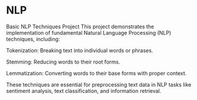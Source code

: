 # NLP
Basic NLP Techniques Project
This project demonstrates the implementation of fundamental Natural Language Processing (NLP) techniques, including:

Tokenization: Breaking text into individual words or phrases.

Stemming: Reducing words to their root forms.

Lemmatization: Converting words to their base forms with proper context.

These techniques are essential for preprocessing text data in NLP tasks like sentiment analysis, text classification, and information retrieval.

